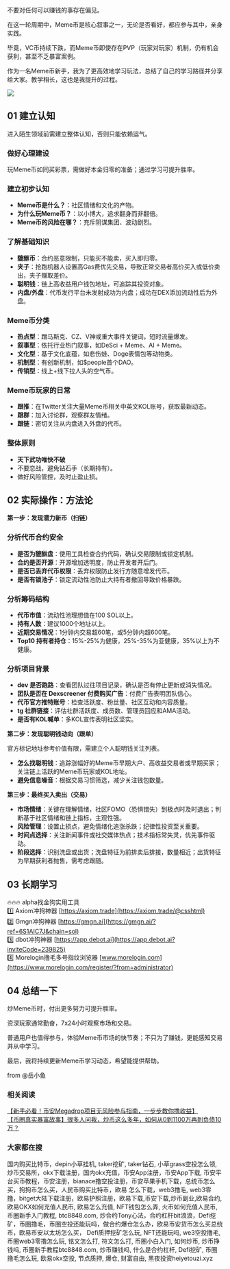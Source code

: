 不要对任何可以赚钱的事存在偏见。

在这一轮周期中，Meme币是核心叙事之一，无论是否看好，都应参与其中，亲身实践。

毕竟，VC币持续下跌，而Meme币即使存在PVP（玩家对玩家）机制，仍有机会获利，甚至不乏暴富案例。

作为一名Meme币新手，我为了更高效地学习玩法，总结了自己的学习路径并分享给大家。教学相长，这也是我提升的过程。

[![](https://307e939.webp.li/20250520132619721.png)](https://btc8848.com/top-10-exchanges)

## 01 建立认知

进入陌生领域前需建立整体认知，否则只能依赖运气。

### 做好心理建设

玩Meme币如同买彩票，需做好本金归零的准备；通过学习可提升胜率。

### 建立初步认知

- **Meme币是什么？**：社区情绪和文化的产物。
- **为什么玩Meme币？**：以小博大，追求翻身而非翻倍。
- **Meme币的风险在哪？**：充斥阴谋集团、波动剧烈。

### 了解基础知识

- **貔貅币**：合约恶意限制，只能买不能卖，买入即归零。
- **夹子**：抢跑机器人设置高Gas费优先交易，导致正常交易者高价买入或低价卖出，夹子赚取差价。
- **聪明钱**：链上高收益用户钱包地址，可追踪其投资对象。
- **内盘/外盘**：代币发行平台未发射成功为内盘；成功在DEX添加流动性后为外盘。

### Meme币分类

- **热点型**：蹭马斯克、CZ、V神或重大事件关键词，短时流量爆发。
- **叙事型**：依托行业热门叙事，如DeSci + Meme、AI + Meme。
- **文化型**：基于文化底蕴，如悲伤蛙、Doge表情包等动物类。
- **机制型**：有创新机制，如$people首个DAO。
- **传销型**：线上+线下拉人头的空气币。

### Meme币玩家的日常

- **跟推**：在Twitter关注大量Meme币相关中英文KOL账号，获取最新动态。
- **跟群**：加入讨论群，观察群友情绪。
- **跟链**：密切关注从内盘进入外盘的代币。

### 整体原则

- **天下武功唯快不破**
- 不要恋战，避免钻石手（长期持有）。
- 做好风险管控，及时止盈止损。

## 02 实际操作：方法论

**第一步：发现潜力新币（扫链）**

### 分析代币合约安全

- **是否为貔貅盘**：使用工具检查合约代码，确认交易限制或锁定机制。
- **合约是否开源**：开源增加透明度，防止开发者开后门。
- **是否已丢弃代币权限**：丢弃权限防止发行方随意增发代币。
- **是否有锁池子**：锁定流动性池防止大持有者撤回导致价格暴跌。

### 分析筹码结构

- **代币市值**：流动性池理想值在100 SOL以上。
- **持有人数**：建议1000个地址以上。
- **近期交易情况**：1分钟内交易超60笔，或5分钟内超600笔。
- **Top10 持有者持仓**：15%-25%为健康，25%-35%为亚健康，35%以上为不健康。

### 分析项目背景

- **dev 是否跑路**：查看团队过往项目记录，确认是否有停止更新或消失情况。
- **团队是否在 Dexscreener 付费购买广告**：付费广告表明团队信心。
- **代币官方推特账号**：检查活跃度、粉丝量、社区互动和内容质量。
- **tg 社群链接**：评估社群活跃度、成员数、管理员回应和AMA活动。
- **是否有KOL喊单**：多KOL宣传表明社区坚实。

**第二步：发现聪明钱动向（跟单）**

官方标记地址参考价值有限，需建立个人聪明钱关注列表。

- **怎么找聪明钱**：追踪涨幅好的Meme币早期大户、高收益交易者或早期买家；关注链上活跃的Meme币玩家或KOL地址。
- **避免信息噪音**：根据交易习惯筛选，减少关注钱包数量。

**第三步：最终买入卖出（交易）**

- **市场情绪**：关键在理解情绪，社区FOMO（恐惧错失）到极点时及时退出；判断基于社区情绪和链上指标，主观性强。
- **风险管理**：设置止损点，避免情绪化追涨杀跌；纪律性投资至关重要。
- **时间点选择**：关注新闻事件或社交媒体热点；技术指标常失灵，优先事件驱动。
- **阶段选择**：识别洗盘或出货；洗盘特征为前排卖后排接，数量相近；出货特征为早期获利者抛售，需考虑跟随。

## 03 长期学习
🔥🔥🔥 alpha找金狗实用工具  
1️⃣ Axiom冲狗神器 [https://axiom.trade](https://axiom.trade/@csshtml)  
2️⃣ Gmgn冲狗神器 [https://gmgn.ai](https://gmgn.ai/?ref=6S1AIC7J&chain=sol)  
3️⃣ dbot冲狗神器 [https://app.debot.ai](https://app.debot.ai?inviteCode=239825)  
4️⃣ Morelogin撸毛多号指纹浏览器 [www.morelogin.com](https://www.morelogin.com/register/?from=administrator)  

## 04 总结一下

炒Meme币时，付出更多努力可提升胜率。

资深玩家通常勤奋，7x24小时观察市场和交易。

普通用户也值得参与，体验Meme币市场的快节奏；不只为了赚钱，更能感知交易并从中学习。

最后，我将持续更新Meme币学习动态，希望能提供帮助。

from @岳小鱼

### 相关阅读
[【新手必看！币安Megadrop项目无风险参与指南，一步步教你撸收益】](https://btc8848.com/bianace-megadrop/)  
[【币圈真实暴富故事】很多人问我，炒币这么多年，如何从0到1100万再到负债10万？](https://heiyetouzi.xyz/biquanstory001/)  

### 大家都在搜  
国内购买比特币，depin小草挂机, taker挖矿, taker钻石, 小草grass空投怎么领, 炒币交易所，okx下载注册，国内okx充值，币安App注册，币安App下载, 币安平台买币教程，币安注册，bianace撸空投注册，币安苹果手机下载，总统币怎么买，狗狗币怎么买，人民币购买比特币，欧易 怎么下载，web3撸毛, web3零撸，bitget大陆下载注册，欧易护照注册，欧易下载,币安下载,炒币副业,欧易合约, 欧易OKX如何充值人民币, 欧易怎么充值, NFT钱包怎么弄, 火币如何充值人民币, 币圈新手入门教程, btc8848.com, 炒合约Tony心法，合约杠杆bit浪浪，Defi挖矿，币圈撸毛，币圈空投还能玩吗，做合约爆仓怎么办，欧易币安货币怎么买总统币，欧易币安以太坊怎么买， Defi质押挖矿怎么玩, NFT还能玩吗, we3空投撸毛, 币圈web3零撸怎么玩, 铭文怎么打, 符文怎么打, 币圈小白入门, 如何炒币, 炒币挣钱吗, 币圈新手教程btc8848.com, 炒币赚钱吗, 什么是合约杠杆, Defi挖矿, 币圈撸毛怎么玩, 欧易okx空投, 节点质押, 爆仓, 财富自由, 黑夜投资heiyetouzi.xyz